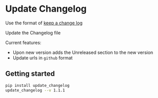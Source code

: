 # Update Changelog

Use the format of [keep a change log](https://keepachangelog.com/)

Update the Changelog file

Current features:

- Upon new version adds the Unreleased section to the new version
- Update urls in `github` format

## Getting started

```bash
pip install update_changelog
update_changelog --v 1.1.1
```